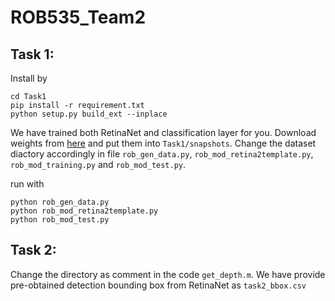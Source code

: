 # ROB535_Team2
## Task 1:

Install by 
```
cd Task1
pip install -r requirement.txt
python setup.py build_ext --inplace
```

We have trained both RetinaNet and classification layer for you. Download weights from [here](https://drive.google.com/drive/folders/1Qcc4fRP1a3DuhFrSozoDn1LOqHhdGVa4?usp=sharing) and put them into ``Task1/snapshots``. Change the dataset diactory accordingly in file ``rob_gen_data.py``, ``rob_mod_retina2template.py``, ``rob_mod_training.py`` and ``rob_mod_test.py``.

run with

```
python rob_gen_data.py
python rob_mod_retina2template.py
python rob_mod_test.py
```


## Task 2:

Change the directory as comment in the code ``get_depth.m``. We have provide pre-obtained detection bounding box from RetinaNet as ``task2_bbox.csv``

